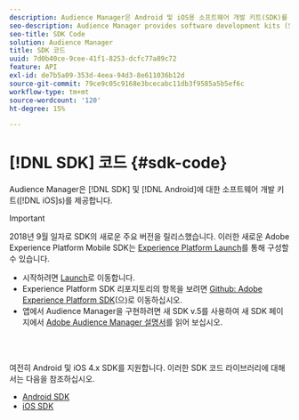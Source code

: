 ```yaml
---
description: Audience Manager은 Android 및 iOS용 소프트웨어 개발 키트(SDK)를 제공합니다.
seo-description: Audience Manager provides software development kits (SDKs) for Android and iOS.
seo-title: SDK Code
solution: Audience Manager
title: SDK 코드
uuid: 7d0b40ce-9cee-41f1-8253-dcfc77a89c72
feature: API
exl-id: de7b5a09-353d-4eea-94d3-8e611036b12d
source-git-commit: 79ce9c05c9168e3bcecabc11db3f9585a5b5ef6c
workflow-type: tm+mt
source-wordcount: '120'
ht-degree: 15%

---
```


# [!DNL SDK] 코드 {#sdk-code}

Audience Manager은 [!DNL SDK] 및 [!DNL Android]에 대한 소프트웨어 개발 키트([!DNL iOS]s)를 제공합니다.

>[!IMPORTANT]
>
>2018년 9월 일자로 SDK의 새로운 주요 버전을 릴리스했습니다. 이러한 새로운 Adobe Experience Platform Mobile SDK는 [Experience Platform Launch](https://www.adobe.com/experience-platform/launch.html)를 통해 구성할 수 있습니다.

* 시작하려면 [Launch](https://launch.adobe.com/)로 이동합니다.
* Experience Platform SDK 리포지토리의 항목을 보려면 [Github: Adobe Experience Platform SDK](https://github.com/Adobe-Marketing-Cloud/acp-sdks)&#x200B;(으)로 이동하십시오.
* 앱에서 Audience Manager을 구현하려면 새 SDK v.5를 사용하여 새 SDK 페이지에서 [Adobe Audience Manager 설명서](https://experienceleague.adobe.com/docs/experience-platform/destinations/catalog/data-management/aam-dil-extension.html?lang=en)를 읽어 보십시오.

<br> 

여전히 Android 및 iOS 4.x SDK를 지원합니다. 이러한 SDK 코드 라이브러리에 대해서는 다음을 참조하십시오.

* [Android SDK](https://experienceleague.adobe.com/docs/mobile-services/android/overview.html)
* [iOS SDK](https://experienceleague.adobe.com/docs/mobile-services/ios/overview.html)
